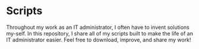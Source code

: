 # Scripts
Throughout my work as an IT administrator, I often have to invent solutions my-self. In this repository, I share all of my scripts built to make the life of an IT administrator easier. Feel free to download, improve, and share my work!
